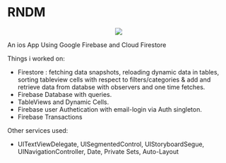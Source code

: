 # RNDM

<p align="center">
<img src="https://img.shields.io/badge/Swift-5.0-green.svg" />
</p>

An ios App Using Google Firebase and Cloud Firestore

Things i worked on:
- Firestore : fetching data snapshots, reloading dynamic data in tables, sorting tableview cells with respect to filters/categories & add and retrieve data from databse with observers and one time fetches.
- Firebase Database with queries.
- TableViews and Dynamic Cells.
- Firebase user Authetication with email-login via Auth singleton.
- Firebase Transactions

Other services used:
- UITextViewDelegate, UISegmentedControl, UIStoryboardSegue, UINavigationController, Date, Private Sets, Auto-Layout


